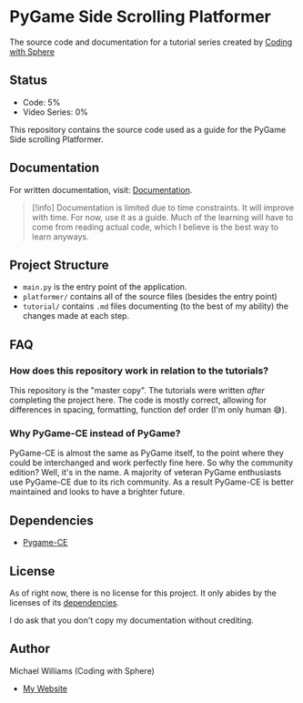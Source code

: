 # PyGame Side Scrolling Platformer

The source code and documentation for a tutorial series created by [Coding with Sphere](https://youtube.com/@codingwithsphere)

## Status
- Code: 5%
- Video Series: 0%

This repository contains the source code used as a guide for the PyGame Side scrolling Platformer.

## Documentation

For written documentation, visit: [Documentation](./tutorial/roadmap.md).

>[!info]
>Documentation is limited due to time constraints. It will improve with time. For now, use it as a guide. Much of the learning will have to come from reading actual code, which I believe is the best way to learn anyways.

## Project Structure
- `main.py` is the entry point of the application.
- `platformer/` contains all of the source files (besides the entry point)
- `tutorial/` contains `.md` files documenting (to the best of my ability) the changes made at each step.

## FAQ

### How does this repository work in relation to the tutorials?
This repository is the "master copy". The tutorials were written *after* completing the project here. The code is mostly correct, allowing for differences in spacing, formatting, function def order (I'm only human 😅).

### Why PyGame-CE instead of PyGame?
PyGame-CE is almost the same as PyGame itself, to the point where they could be interchanged and work perfectly fine here. So why the community edition? Well, it's in the name. A majority of veteran PyGame enthusiasts use PyGame-CE due to its rich community. As a result PyGame-CE is better maintained and looks to have a brighter future.

## Dependencies
- [Pygame-CE](https://pyga.me)

## License
As of right now, there is no license for this project. It only abides by the licenses of its [dependencies](#dependencies).

I do ask that you don't copy my documentation without crediting.

## Author
Michael Williams (Coding with Sphere)
- [My Website](https://codingwithsphere.com)